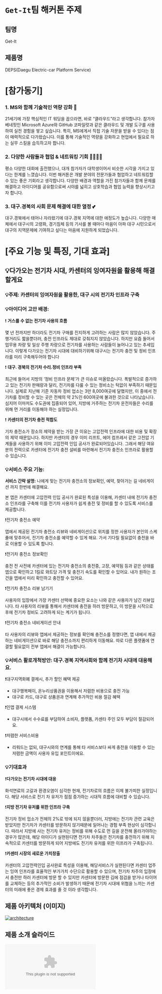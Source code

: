 # `Get-It`팀 해커톤 주제

## 팀명

Get-It

## 제품명

DEPS(Daegu Electric-car Platform Service)

# [참가동기]

### 1. MS와 함께 기술적인 역량 강화 🔨

21세기에 가장 핵심적인 IT 워딩을 꼽으라면, 바로 “클라우드”라고 생각합니다. 참가자 베네핏인 Microsoft Azure와 GitHub 코파일럿과 같은 클라우드 및 개발 도구를 사용하여 실전 경험을 쌓고 싶습니다. 특히, MS에게서 직접 기술 자문을 받을 수 있다는 점이 매력적으로 다가왔습니다. 이를 통해 기술적인 역량을 강화하고 현업에서 필요로 하는 실무 스킬을 습득하고자 합니다.

### 2. 다양한 사람들과 협업 & 네트워킹 기회 👩‍👩‍👦‍👦

평소 다양한 대회에 출전했으나, 대개 참가자가 대학생이어서 비슷한 시각을 가지고 있다는 한계를 느꼈습니다. 이번 해커톤은 개발 분야의 전문가들과 협업하고 네트워킹할 수 있는 좋은 기회라고 생각합니다. 다양한 배경과 역할을 가진 참가자들과 함께 문제를 해결하고 아이디어를 공유함으로써 시야를 넓히고 상호학습과 협업 능력을 향상시키고자 합니다.

### 3. 대구.경북의 사회 문제 해결에 대한 열정 💕

 대구.경북에서 태어나 자라왔기에 대구.경북 지역에 대한 애정도가 높습니다. 다양한 매체에서 대구시의 고령화, 경기침체 등의 기사를 볼 때마다 마음이 아파 대구 시민으로서 대구의 지역문제에 기여하고 싶다는 마음에 지원하게 되었습니다.

# [**주요 기능 및 특징, 기대 효과]**

## 💡다가오는 전기차 시대, 카센터의 잉여자원을 활용해 해결할게요

### 💡주제: 카센터의 잉여자원을 활용한,  대구 시의 전기차 인프라 구축

### 💡아이디어 고안 배경:

❗ **거스를 수 없는 전기차 사용의 흐름**

몇 년 전까지만 하더라도 전기차 구매를 진지하게 고려하는 사람은 많지 않았습니다. 주행거리도 짧을뿐더러, 충전 인프라도 제대로 갖춰지지 않았습니다. 하지만 요즘 들어서 업무용 차량 및 일상 주행 차량으로 전기차를 사용하는 사람들이 늘어나고 있는 추세입니다. 이렇게 다가오는 전기차 시대에 대비하기위해 대구시는 전기차 충전 및 정비 인프라를 미리 구축해두어야 합니다

❗ **대구. 경북의 전기차 수리.정비 인프라 부족**

 최근에 들어서 지방의 ‘정비 인프라 문제’가 큰 이슈로 떠올랐습니다. 폭발적으로 증가하고 있는 전기차 판매량과 달리, 전기차를 다룰 수 있는 정비소는 턱없이 부족하기 때문입니다. 실제로 지난해 기준 자동차 정비 업소는 3만 8,000여곳에 달했지만, 이 중에서 전기차를 정비할 수 있는 곳은 전체의 약 2%인 600여곳에 불과한 것으로 나타났습니다. 심지어 이마저도 수도권에 집중되어 있어, 지방에 거주하는 전기차 운전자들은 수리를 위해 먼 거리를 이동해야 하는 실정입니다.

❗ **카센터의 전기차 충전 적합도**

기차 충전소가 장소의 제약을 받는 가장 큰 이유는 고압전력 인프라에 대한 비용 및 확장의 제약 때문입니다. 하지만 카센터의 경우 이미 리프트, 에어 컴프레서 같은 고전압 기계들을 사용하기 위해 이미 고압전력 인입 공사가 완료되어있습니다. 그래서 해당 여유분의 전력으로 카센터에 전기차 충전 설비를 마련해서 전기차 충전소 인프라로 활용할 수 있습니다.

### 💡서비스 주요 기능:

**서비스 간략 설명:** 나에게 맞는 전기차 충전소의 정보확인, 예약, 찾아가는 길 네비게이션 까지 한번에 해결해요. 

본 앱은 카센터에 고압전력 인입 공사가 완료된 특성을 이용해, 카센터 내에 전기차 충전소 인프라를 구축해 이를 전기차 사용자가 쉽게 충전 및 정비를 할 수 있도록 서비스를 제공합니다.

❗전기차 충전소 예약

앱에서 제공된 전기차 충전소 리뷰와 네비게이션으로 위치를 정한 사용자가 본인의 스케쥴에 맞추어서, 전기차 충전소를 예약할 수 있게 해요. 가서 기다릴 필요없이 충전을 바로 이용할 수 있도록 합니다.

❗전기차 충전소 정보확인

충전 전 사전에 카센터에 있는 전기차 충전소의 충전중, 고장, 예약됨 등과 같은 상태를 앱으로 확인하고 1킬로 와트당 가격 및 충전기 속도를 확인할 수 있어요. 내가 원하는 조건을 앱에서 미리 확인하고 충전할 수 있어요. 

❗전기차 충전소 리뷰 남기기

사용자의 입장에서 가장 카센터 선택에 중요한 요소는 나와 같은 사용자가 남긴 리뷰입니다. 타 사용자의 리뷰를 통해서 카센터에 충전을 하러 방문하고, 이 방문을 시작으로 후에 전기차 정비도 고려하게 되는 계기가 됩니다.

❗전기차 충전소 네비게이션 안내

타 사용자의 리뷰와 앱에서 제공하는 정보를 확인해 충전소를 정했다면, 앱 내에서 제공하는 네비게이션으로 바로 해당 충전소까지 편리하게 이동해요. 따로 다른 플랫폼에 연결할 필요없이 전부 앱에서 해결이 가능합니다.

### 💡서비스 활로개척방안: 대구.경북 지역사회와 함께 전기차 시대에 대응해요.

❗대구지역화폐 결제시, 추가 할인 혜택 제공

- 대구행복페이, 온누리상품권을 이용해서 저렴한 비용으로 충전 가능
- 대구로 카드, 대구로 상품권과 연계해 추가적인 비용 절감 혜택

❗인앱 결제 시스템

- 대구시에서 수수료를 부담하여 소비자, 플랫폼, 카센타 주인 모두 부담이 절감되어요.

❗저렴한 서비스비용

- 리워드는 없되, 대구시와의 연계를 통해 타 서비스보다 싸게 충전을 이용할 수 있는 저렴한 금액이 사용자 유입 포인트이에요.

### 💡기대효과

❗**다가오는 전기차 시대에 대응**

화석연료의 고갈과 환경오염이 심각한 현재, 전기차로의 흐름은 이제 불가피한 실정입니다. 해당 서비스로 전기 차 유저가 점점 증가하는 시대적 흐름에 대비할 수 있습니다. 

❗**지방 전기차 유저를 위한 인프라 구축**

전기차 정비 업소가 전체의 2%로 밖에 되지 않을뿐더러, 지방에는 전기차 관련 교육은 받았지만 전기차가 카센터를 방문하지 않기때문에 일어나는 경험 부족 현상이 심각합니다. 따라서 지방에 사는 전기차 유저는 정비를 위해 수도로 먼 길을 운전해 올라가야하는 경우가 많은데, 해당 아이디가 실현된디면 전기차 차주들은 전기차를 충전하기 위해 지속적으로 카센터를 방문하게 되어 지방에도 전기차 유저를 위한 이프라가 구축됩니다. 

❗**카센터 시장의 새로운 가치창출**

카센터의 고압전력인입 공사완료 특성을 이용해, 해당서비스가 실현된다면  카센터 업주는 잉여 인프라를 효율적인 부가가치 수단으로 활용할 수 있으며, 전기차 차주의 입장에서 충전만 하러 카센터에 방문 할 수 있지만 카센터에 방문한 김에 점검을 받거나 타이어를 교체하는 등의 추가적인 소비가 발생하기 때문에 전기차 시대에 위협을 느끼는 카센터의 미래에 좋은 경제 효과를 줄 것 이라 생각합니다.

## 제품 아키텍처 (이미지)

[![architecture](./images/architecture.png)](./images/architecture.png)

## 제품 소개 슬라이드


[![슬라이드](./decks/slide.pptx)](./decks/slide.pptx)
